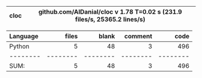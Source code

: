 cloc|github.com/AlDanial/cloc v 1.78  T=0.02 s (231.9 files/s, 25365.2 lines/s)
--- | ---

Language|files|blank|comment|code
:-------|-------:|-------:|-------:|-------:
Python|5|48|3|496
--------|--------|--------|--------|--------
SUM:|5|48|3|496
